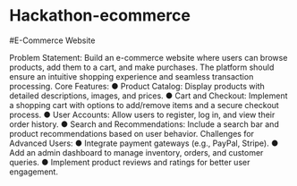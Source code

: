 # Hackathon-ecommerce

#E-Commerce Website

Problem Statement:
Build an e-commerce website where users can browse products, add them to a cart, and make
purchases. The platform should ensure an intuitive shopping experience and seamless
transaction processing.
Core Features:
● Product Catalog: Display products with detailed descriptions, images, and prices.
● Cart and Checkout: Implement a shopping cart with options to add/remove items and a
secure checkout process.
● User Accounts: Allow users to register, log in, and view their order history.
● Search and Recommendations: Include a search bar and product recommendations
based on user behavior.
Challenges for Advanced Users:
● Integrate payment gateways (e.g., PayPal, Stripe).
● Add an admin dashboard to manage inventory, orders, and customer queries.
● Implement product reviews and ratings for better user engagement.
